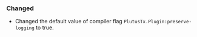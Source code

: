 
### Changed

- Changed the default value of compiler flag `PlutusTx.Plugin:preserve-logging` to true.
